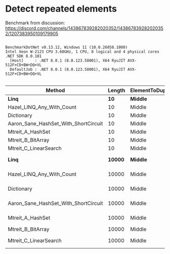 # Detect repeated elements
Benchmark from discussion: https://discord.com/channels/143867839282020352/143867839282020352/1207383950109179905



```

BenchmarkDotNet v0.13.12, Windows 11 (10.0.26058.1000)
Intel Xeon W-2123 CPU 3.60GHz, 1 CPU, 8 logical and 4 physical cores
.NET SDK 8.0.101
  [Host]     : .NET 8.0.1 (8.0.123.58001), X64 RyuJIT AVX-512F+CD+BW+DQ+VL
  DefaultJob : .NET 8.0.1 (8.0.123.58001), X64 RyuJIT AVX-512F+CD+BW+DQ+VL


```
| Method                               | Length | ElementToDuplicate | Mean              | Error            | StdDev           | Gen0     | Gen1     | Gen2     | Allocated |
|------------------------------------- |------- |------------------- |------------------:|-----------------:|-----------------:|---------:|---------:|---------:|----------:|
| **Linq**                                 | **10**     | **Middle**             |         **711.36 ns** |        **19.938 ns** |        **58.474 ns** |   **0.3166** |        **-** |        **-** |    **1368 B** |
| Hazel_LINQ_Any_With_Count            | 10     | Middle             |         580.03 ns |        13.779 ns |        40.193 ns |   0.3004 |        - |        - |    1296 B |
| Dictionary                           | 10     | Middle             |         337.00 ns |         6.732 ns |        11.431 ns |   0.2298 |        - |        - |     992 B |
| Aaron_Sane_HashSet_With_ShortCircuit | 10     | Middle             |         119.03 ns |         2.389 ns |         2.453 ns |   0.0684 |        - |        - |     296 B |
| Mtreit_A_HashSet                     | 10     | Middle             |         204.04 ns |        10.648 ns |        30.723 ns |   0.0758 |        - |        - |     328 B |
| Mtreit_B_BitArray                    | 10     | Middle             |          39.20 ns |         0.702 ns |         0.751 ns |   0.0148 |        - |        - |      64 B |
| Mtreit_C_LinearSearch                | 10     | Middle             |          36.63 ns |         0.774 ns |         0.829 ns |        - |        - |        - |         - |
| **Linq**                                 | **10000**  | **Middle**             |   **2,123,193.75 ns** |    **75,887.538 ns** |   **218,952.899 ns** | **164.0625** | **128.9063** |  **62.5000** | **1142559 B** |
| Hazel_LINQ_Any_With_Count            | 10000  | Middle             | 285,991,905.81 ns | 5,279,432.737 ns | 9,785,767.090 ns |        - |        - |        - | 1200296 B |
| Dictionary                           | 10000  | Middle             |     513,849.38 ns |     8,748.928 ns |    10,075.278 ns | 221.6797 | 221.6797 | 221.6797 |  942083 B |
| Aaron_Sane_HashSet_With_ShortCircuit | 10000  | Middle             |     166,318.46 ns |     3,236.997 ns |     4,744.748 ns |  38.3301 |  38.3301 |  38.3301 |  161781 B |
| Mtreit_A_HashSet                     | 10000  | Middle             |     168,158.70 ns |     2,917.652 ns |     3,121.855 ns |  38.3301 |  38.3301 |  38.3301 |  161813 B |
| Mtreit_B_BitArray                    | 10000  | Middle             |      17,988.06 ns |       246.009 ns |       218.081 ns |   0.2747 |        - |        - |    1312 B |
| Mtreit_C_LinearSearch                | 10000  | Middle             |   5,089,271.41 ns |    84,013.201 ns |    78,586.001 ns |        - |        - |        - |       3 B |

